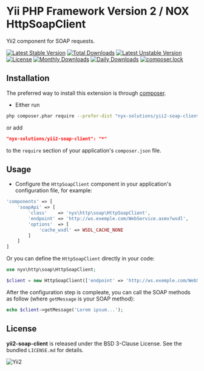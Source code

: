 Yii PHP Framework Version 2 / NOX HttpSoapClient
================================================

Yii2 component for SOAP requests.

[![Latest Stable Version](https://poser.pugx.org/nyx-solutions/yii2-soap-client/v/stable)](https://packagist.org/packages/nyx-solutions/yii2-soap-client)
[![Total Downloads](https://poser.pugx.org/nyx-solutions/yii2-soap-client/downloads)](https://packagist.org/packages/nyx-solutions/yii2-soap-client)
[![Latest Unstable Version](https://poser.pugx.org/nyx-solutions/yii2-soap-client/v/unstable)](https://packagist.org/packages/nyx-solutions/yii2-soap-client)
[![License](https://poser.pugx.org/nyx-solutions/yii2-soap-client/license)](https://packagist.org/packages/nyx-solutions/yii2-soap-client)
[![Monthly Downloads](https://poser.pugx.org/nyx-solutions/yii2-soap-client/d/monthly)](https://packagist.org/packages/nyx-solutions/yii2-soap-client)
[![Daily Downloads](https://poser.pugx.org/nyx-solutions/yii2-soap-client/d/daily)](https://packagist.org/packages/nyx-solutions/yii2-soap-client)
[![composer.lock](https://poser.pugx.org/nyx-solutions/yii2-soap-client/composerlock)](https://packagist.org/packages/nyx-solutions/yii2-soap-client)

## Installation

The preferred way to install this extension is through [composer](http://getcomposer.org/download/).

* Either run

```bash
php composer.phar require --prefer-dist "nyx-solutions/yii2-soap-client" "*"
```

or add

```json
"nyx-solutions/yii2-soap-client": "*"
```

to the `require` section of your application's `composer.json` file.

## Usage

* Configure the `HttpSoapClient` component in your application's configuration file, for example:

```php
'components' => [
    'soapApi' => [
        'class'    => 'nyx\http\soap\HttpSoapClient',
        'endpoint' => 'http://ws.exemple.com/WebService.asmx?wsdl',
        'options'  => [
            'cache_wsdl' => WSDL_CACHE_NONE
        ]
    ]
]
```

Or you can define the `HttpSoapClient` directly in your code:

```php
use nyx\http\soap\HttpSoapClient;

$client = new HttpSoapClient(['endpoint' => 'http://ws.exemple.com/WebService.asmx?wsdl']);
```

After the configuration step is compleate, you can call the SOAP methods as follow (where `getMessage` is your SOAP method):

```php
echo $client->getMessage('Lorem ipsum...');
```

## License

**yii2-soap-client** is released under the BSD 3-Clause License. See the bundled `LICENSE.md` for details.

![Yii2](https://img.shields.io/badge/Powered_by-Yii_Framework-green.svg?style=flat)


